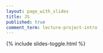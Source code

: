```yaml
---
layout: page_with_slides
title: JS
published: true
comment_term: lecture-project-intro
---
```


{% include slides-toggle.html %}
